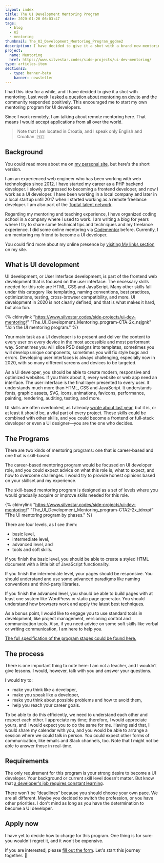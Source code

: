 ```yaml
---
layout: index
title: The UI Development Mentoring Program
date: 2020-01-20 06:03:47
tags:
  - blog
  - ui
  - mentoring
thumbnail: The_UI_Development_Mentoring_Program_ggdme2
description: I have decided to give it a shot with a brand new mentoring program for UI development. Fill out the form today!
project:
  name: Mentoring
  href: https://www.silvestar.codes/side-projects/ui-dev-mentoring/
type: articles-item
sections2:
  - type: banner-beta
    banner: newsletter
---
```


I had this idea for a while, and I have decided to give it a shot with mentoring. Last week I [asked a question about mentoring on dev.to] and the community responded positively. This encouraged me to start my own mentoring program for UI developers.

Since I work remotely, I am talking about remote mentoring here. That means I would accept applications from all over the world.

<!-- more -->

> Note that I am located in Croatia, and I speak only English and Croatian. 🇭🇷

## Background

You could read more about me on [my personal site], but here's the short version.

I am an experienced web engineer who has been working with web technologies since 2012. I have started my career as a PHP backend developer. I slowly progressed to becoming a frontend developer, and now I work as a UI developer. I have been working in a local company and later in a local startup until 2017 when I started working as a remote freelance developer. I am also part of the [Toptal talent network].

Regarding my mentoring and teaching experience, I have organized coding school in a company where I used to work. I am writing a blog for years where I try to share some technical tips and techniques and my freelance experience. I did some online mentoring via [Codementor] before. Currently, I am mentoring my friend to become a UI developer.

You could find more about my online presence by [visiting My links section] on my site.

## What is UI development

UI development, or User Interface development, is part of the frontend web development that is focused on the user interface. The necessary skills needed for this role are HTML, CSS and JavaScript. Many other skills fall under this category like templating, naming conventions, best practices, optimizations, testing, cross-browser compatibility, and more. UI development in 2020 is not clearly defined, and that is what makes it hard, but also fun.

{% cldnrylink "https://www.silvestar.codes/side-projects/ui-dev-mentoring/" "The_UI_Development_Mentoring_program-CTA-2x_nsjgnk" "Join the UI mentoring program." %}

Your main task as a UI developer is to present and deliver the content to every user on every device in the most accessible and most performant way. Sometimes you will slice PSD designs into templates, sometimes you will develop unique components, sometimes you will fix style bugs and errors. Developing user interfaces is always challenging, especially now in 2020, with so many different screens and devices to be targeted.

As a UI developer, you should be able to create modern, responsive and optimized websites. If you think about it, every website or web app need an interface. The user interface is the final layer presented to every user. It understands much more than HTML, CSS and JavaScript. It understands fonts, graphic assets, SVG, icons, animations, favicons, performance, painting, rendering, auditing, testing, and more.

UI skills are often overlooked, as I already [wrote about last year], but it is, or at least it should be, a vital part of every project. These skills could be combined with other skills, and you could become a frontend or full-stack developer or even a UI designer—you are the one who decides.

## The Programs

There are two kinds of mentoring programs: one that is career-based and one that is skill-based.

The career-based mentoring program would be focused on UI developer role, and you could expect advice on what this role is, what to expect, and how to overcome challenges. I would try to provide honest opinions based on your skillset and my experience.

The skill-based mentoring program is designed as a set of levels where you would gradually acquire or improve skills needed for this role.

{% cldnrylink "https://www.silvestar.codes/side-projects/ui-dev-mentoring/" "The_UI_Development_Mentoring_program-CTA2-2x_tdnxpf" "The UI mentoring program by phases." %}

There are four levels, as I see them:

- basic level,
- intermediate level,
- advanced level, and
- tools and soft skills.

If you finish the basic level, you should be able to create a styled HTML document with a little bit of JavaScript functionality.

If you finish the intermediate level, your pages should be responsive. You should understand and use some advanced paradigms like naming conventions and third-party libraries.

If you finish the advanced level, you should be able to build pages with at least one system like WordPress or static page generator. You should understand how browsers work and apply the latest best techniques.

As a bonus point, I would like to engage you to use standard tools in development, like project management, versioning control and communication tools. Also, if you need advice on some soft skills like verbal or writing communication, I am here to help you.

[The full specification of the program stages could be found here.]

## The process

There is one important thing to note here: I am not a teacher, and I wouldn’t give lessons. I would, however, talk with you and answer your questions.

I would try to:

- make you think like a developer,
- make you speak like a developer,
- make you think about possible problems and how to avoid them,
- help you reach your career goals.

To be able to do this efficiently, we need to understand each other and respect each other. I appreciate my time; therefore, I would appreciate yours, and I would expect you to do the same for me. Having said that, I would share my calendar with you, and you would be able to arrange a session where we could talk in person. You could expect other forms of communication, like emails and Slack channels, too. Note that I might not be able to answer those in real-time.

## Requirements

The only requirement for this program is your strong desire to become a UI developer. Your background or current skill level doesn't matter. But know that [a developer's job requires constant learning].

There won't be “deadlines” because you should choose your own pace. We are all different. Maybe you decided to switch the profession, or you have other priorities. I don't mind as long as you have the determination to become a UI developer.

## Apply now

I have yet to decide how to charge for this program. One thing is for sure: you wouldn't regret it, and it won't be expensive.

If you are interested, please [fill out the form]. Let's start this journey together. 🙌

[asked a question about mentoring on dev.to]: https://dev.to/starbist/do-you-think-remote-mentoring-could-work-2p2e
[my personal site]: https://www.silvestar.codes/
[Toptal talent network]: https://www.toptal.com#trust-nothing-but-brilliant-freelancers
[Codementor]: https://www.codementor.io/@malimirkeccita/
[visiting My links section]: https://www.silvestar.codes/links/
[wrote about last year]: https://www.toptal.com/css/why-you-need-a-css-developer
[to open applications]: https://www.silvestar.codes/side-projects/ui-dev-mentoring/apply/
[The full specification of the program stages could be found here.]: https://docs.google.com/document/d/1fqhbu3zX1V4LBjPxParJNzDjJwFecx3cQ3-b0vXHwBE/edit?usp=sharing
[a developer's job requires constant learning]: https://www.silvestar.codes/articles/modern-frontend-developer-skills-and-tools/
[fill out the form]: https://www.silvestar.codes/side-projects/ui-dev-mentoring/apply/
